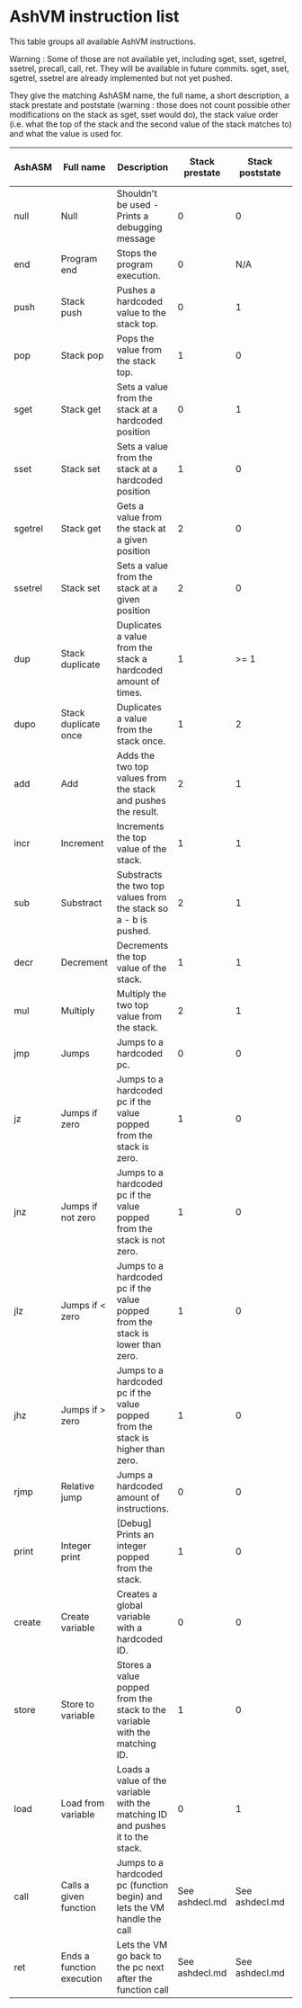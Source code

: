 # AshVM instruction list

This table groups all available AshVM instructions.

Warning : Some of those are not available yet, including sget, sset, sgetrel, ssetrel, precall, call, ret. They will be available in future commits. sget, sset, sgetrel, ssetrel are already implemented but not yet pushed.

They give the matching AshASM name, the full name, a short description, a stack prestate and poststate (warning : those does not count possible other modifications on the stack as sget, sset would do), the stack value order (i.e. what the top of the stack and the second value of the stack matches to) and what the value is used for.

| AshASM  | Full name                  | Description                                                                     | Stack prestate | Stack poststate | Value          | Pre stack value order |
|---      |---                         |---                                                                              |---             |---              |---             |---                    |
| null    | Null                       | Shouldn't be used - Prints a debugging message                                  | 0              | 0               | Unused         |                       |
| end     | Program end                | Stops the program execution.                                                    | 0              | N/A             | Unused         |                       |
| push    | Stack push                 | Pushes a hardcoded value to the stack top.                                      | 0              | 1               | Pushed value   |                       |
| pop     | Stack pop                  | Pops the value from the stack top.                                              | 1              | 0               | Unused         | Popped value          |
| sget    | Stack get                  | Sets a value from the stack at a hardcoded position                             | 0              | 1               | Stack position |                       |
| sset    | Stack set                  | Sets a value from the stack at a hardcoded position                             | 1              | 0               | Stack position | Value                 |
| sgetrel | Stack get                  | Gets a value from the stack at a given position                                 | 2              | 0               | Unused         | Pos                   |
| ssetrel | Stack set                  | Sets a value from the stack at a given position                                 | 2              | 0               | Unused         | Pos > Value           |
| dup     | Stack duplicate            | Duplicates a value from the stack a hardcoded amount of times.                  | 1              | >= 1            | ° of dup       | Value to duplicate    |
| dupo    | Stack duplicate once       | Duplicates a value from the stack once.                                         | 1              | 2               | Unused         | Value to dup once     |
| add     | Add                        | Adds the two top values from the stack and pushes the result.                   | 2              | 1               | Unused         | Value > Value         |
| incr    | Increment                  | Increments the top value of the stack.                                          | 1              | 1               | Unused         | Value to increment    |
| sub     | Substract                  | Substracts the two top values from the stack so a - b is pushed.                | 2              | 1               | Unused         | b > a                 |
| decr    | Decrement                  | Decrements the top value of the stack.                                          | 1              | 1               | Unused         | Value to decrement    |
| mul     | Multiply                   | Multiply the two top value from the stack.                                      | 2              | 1               | Unused         | Value to multiply     |
| jmp     | Jumps                      | Jumps to a hardcoded pc.                                                        | 0              | 0               | Final PC       |                       |
| jz      | Jumps if zero              | Jumps to a hardcoded pc if the value popped from the stack is zero.             | 1              | 0               | Final PC       | Tested =0             |
| jnz     | Jumps if not zero          | Jumps to a hardcoded pc if the value popped from the stack is not zero.         | 1              | 0               | Final PC       | Tested !=0            |
| jlz     | Jumps if < zero            | Jumps to a hardcoded pc if the value popped from the stack is lower than zero.  | 1              | 0               | Final PC       | Tested <0             |
| jhz     | Jumps if > zero            | Jumps to a hardcoded pc if the value popped from the stack is higher than zero. | 1              | 0               | Final PC       | Tested >0             |
| rjmp    | Relative jump              | Jumps a hardcoded amount of instructions.                                       | 0              | 0               | Jump count     |                       |
| print   | Integer print              | [Debug] Prints an integer popped from the stack.                                | 1              | 0               | Unused         | To print              |
| create  | Create variable            | Creates a global variable with a hardcoded ID.                                  | 0              | 0               | Variable ID    |                       |
| store   | Store to variable          | Stores a value popped from the stack to the variable with the matching ID.      | 1              | 0               | Variable ID    | To store              |
| load    | Load from variable         | Loads a value of the variable with the matching ID and pushes it to the stack.  | 0              | 1               | Variable ID    |                       |
| call    | Calls a given function     | Jumps to a hardcoded pc (function begin) and lets the VM handle the call        | See ashdecl.md | See ashdecl.md  | Function PC    | See ashdecl.md        |
| ret     | Ends a function execution  | Lets the VM go back to the pc next after the function call                      | See ashdecl.md | See ashdecl.md  |                | See ashdecl.md        |
